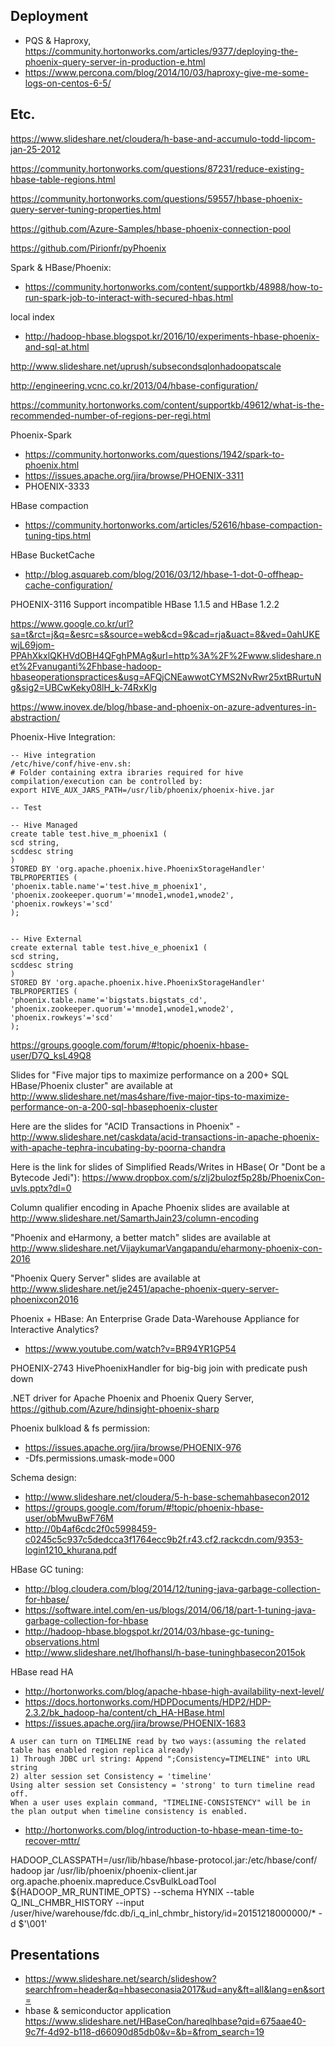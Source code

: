 ## Deployment
- PQS & Haproxy, https://community.hortonworks.com/articles/9377/deploying-the-phoenix-query-server-in-production-e.html
- https://www.percona.com/blog/2014/10/03/haproxy-give-me-some-logs-on-centos-6-5/


## Etc.
https://www.slideshare.net/cloudera/h-base-and-accumulo-todd-lipcom-jan-25-2012

https://community.hortonworks.com/questions/87231/reduce-existing-hbase-table-regions.html

https://community.hortonworks.com/questions/59557/hbase-phoenix-query-server-tuning-properties.html

https://github.com/Azure-Samples/hbase-phoenix-connection-pool

https://github.com/Pirionfr/pyPhoenix

Spark & HBase/Phoenix:
- https://community.hortonworks.com/content/supportkb/48988/how-to-run-spark-job-to-interact-with-secured-hbas.html

local index
- http://hadoop-hbase.blogspot.kr/2016/10/experiments-hbase-phoenix-and-sql-at.html

http://www.slideshare.net/uprush/subsecondsqlonhadoopatscale

http://engineering.vcnc.co.kr/2013/04/hbase-configuration/

https://community.hortonworks.com/content/supportkb/49612/what-is-the-recommended-number-of-regions-per-regi.html

Phoenix-Spark
- https://community.hortonworks.com/questions/1942/spark-to-phoenix.html
- https://issues.apache.org/jira/browse/PHOENIX-3311
- PHOENIX-3333

HBase compaction
- https://community.hortonworks.com/articles/52616/hbase-compaction-tuning-tips.html

HBase BucketCache
- http://blog.asquareb.com/blog/2016/03/12/hbase-1-dot-0-offheap-cache-configuration/

PHOENIX-3116
Support incompatible HBase 1.1.5 and HBase 1.2.2

https://www.google.co.kr/url?sa=t&rct=j&q=&esrc=s&source=web&cd=9&cad=rja&uact=8&ved=0ahUKEwjL69jom-PPAhXkxlQKHVdOBH4QFghPMAg&url=http%3A%2F%2Fwww.slideshare.net%2Fvanuganti%2Fhbase-hadoop-hbaseoperationspractices&usg=AFQjCNEawwotCYMS2NvRwr25xtBRurtuNg&sig2=UBCwKeky08lH_k-74RxKlg

https://www.inovex.de/blog/hbase-and-phoenix-on-azure-adventures-in-abstraction/

Phoenix-Hive Integration:
```
-- Hive integration
/etc/hive/conf/hive-env.sh:
# Folder containing extra ibraries required for hive compilation/execution can be controlled by:
export HIVE_AUX_JARS_PATH=/usr/lib/phoenix/phoenix-hive.jar

-- Test

-- Hive Managed
create table test.hive_m_phoenix1 (
scd string,
scddesc string
)
STORED BY 'org.apache.phoenix.hive.PhoenixStorageHandler'
TBLPROPERTIES (
'phoenix.table.name'='test.hive_m_phoenix1',
'phoenix.zookeeper.quorum'='mnode1,wnode1,wnode2',
'phoenix.rowkeys'='scd'
);


-- Hive External
create external table test.hive_e_phoenix1 (
scd string,
scddesc string
)
STORED BY 'org.apache.phoenix.hive.PhoenixStorageHandler'
TBLPROPERTIES (
'phoenix.table.name'='bigstats.bigstats_cd',
'phoenix.zookeeper.quorum'='mnode1,wnode1,wnode2',
'phoenix.rowkeys'='scd'
);
```

https://groups.google.com/forum/#!topic/phoenix-hbase-user/D7Q_ksL49Q8

Slides for "Five major tips to maximize performance on a 200+ SQL HBase/Phoenix cluster" are available at http://www.slideshare.net/mas4share/five-major-tips-to-maximize-performance-on-a-200-sql-hbasephoenix-cluster

Here are the slides for "ACID Transactions in Phoenix" - http://www.slideshare.net/caskdata/acid-transactions-in-apache-phoenix-with-apache-tephra-incubating-by-poorna-chandra

Here is the link for slides of Simplified Reads/Writes in HBase( Or "Dont be a Bytecode Jedi"): https://www.dropbox.com/s/zlj2bulozf5p28b/PhoenixCon-uvls.pptx?dl=0

Column qualifier encoding in Apache Phoenix slides are available at http://www.slideshare.net/SamarthJain23/column-encoding

"Phoenix and eHarmony, a better match" slides are available at 
http://www.slideshare.net/VijaykumarVangapandu/eharmony-phoenix-con-2016

"Phoenix Query Server" slides are available at http://www.slideshare.net/je2451/apache-phoenix-query-server-phoenixcon2016

Phoenix + HBase: An Enterprise Grade Data-Warehouse Appliance for Interactive Analytics?
- https://www.youtube.com/watch?v=BR94YR1GP54



PHOENIX-2743 HivePhoenixHandler for big-big join with predicate push down



.NET driver for Apache Phoenix and Phoenix Query Server, https://github.com/Azure/hdinsight-phoenix-sharp


Phoenix bulkload & fs permission:
- https://issues.apache.org/jira/browse/PHOENIX-976
- -Dfs.permissions.umask-mode=000

Schema design:
- http://www.slideshare.net/cloudera/5-h-base-schemahbasecon2012
- https://groups.google.com/forum/#!topic/phoenix-hbase-user/obMwuBwF76M
- http://0b4af6cdc2f0c5998459-c0245c5c937c5dedcca3f1764ecc9b2f.r43.cf2.rackcdn.com/9353-login1210_khurana.pdf

HBase GC tuning:
- http://blog.cloudera.com/blog/2014/12/tuning-java-garbage-collection-for-hbase/
- https://software.intel.com/en-us/blogs/2014/06/18/part-1-tuning-java-garbage-collection-for-hbase
- http://hadoop-hbase.blogspot.kr/2014/03/hbase-gc-tuning-observations.html
- http://www.slideshare.net/lhofhansl/h-base-tuninghbasecon2015ok


HBase read HA
- http://hortonworks.com/blog/apache-hbase-high-availability-next-level/
- https://docs.hortonworks.com/HDPDocuments/HDP2/HDP-2.3.2/bk_hadoop-ha/content/ch_HA-HBase.html
- https://issues.apache.org/jira/browse/PHOENIX-1683
```
A user can turn on TIMELINE read by two ways:(assuming the related table has enabled region replica already)
1) Through JDBC url string: Append ";Consistency=TIMELINE" into URL string
2) alter session set Consistency = 'timeline'
Using alter session set Consistency = 'strong' to turn timeline read off.
When a user uses explain command, "TIMELINE-CONSISTENCY" will be in the plan output when timeline consistency is enabled.
```
- http://hortonworks.com/blog/introduction-to-hbase-mean-time-to-recover-mttr/



HADOOP_CLASSPATH=/usr/lib/hbase/hbase-protocol.jar:/etc/hbase/conf/ hadoop jar /usr/lib/phoenix/phoenix-client.jar org.apache.phoenix.mapreduce.CsvBulkLoadTool  ${HADOOP_MR_RUNTIME_OPTS}  --schema HYNIX  --table Q_INL_CHMBR_HISTORY  --input /user/hive/warehouse/fdc.db/i_q_inl_chmbr_history/id=20151218000000/*  -d $'\001'

## Presentations
* https://www.slideshare.net/search/slideshow?searchfrom=header&q=hbaseconasia2017&ud=any&ft=all&lang=en&sort=
* hbase & semiconductor application
https://www.slideshare.net/HBaseCon/hareqlhbase?qid=675aae40-9c7f-4d92-b118-d66090d85db0&v=&b=&from_search=19
